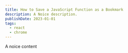 ```yaml
---
title: How to Save a JavaScript Function as a Bookmark
description: A Noice description.
publishDate: 2023-01-01
tags:
  - react
  - chrome
---
```


A noice content
